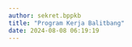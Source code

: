 ```yaml
---
author: sekret.bppkb
title: "Program Kerja Balitbang"
date: 2024-08-08 06:19:19
---
```


<div class="flex flex-wrap justify-start gap-12" id="program-kerja"></div>

<script>
    const items = [
        {
            title: "Program Kerja 2022",
            link: "https://drive.google.com/file/d/1OxqLQZzbw772FUpr3H04phdLpvSSCLTH/view?usp=sharing"
        },
        {
            title: "Program Kerja 2023",
            link: "https://drive.google.com/file/d/1tFTFiSA5ovUKSkVukR-bMSzTKqRu_bfg/view?usp=sharing"
        },
        {
            title: "Program Kerja 2024",
            link: "https://drive.google.com/file/d/17eiHUaN5GdTyKtbg-N7d0eBq_8IaxFXe/view?usp=sharing"
        }
    ];

    const container = document.getElementById('program-kerja');

    items.forEach(item => {
        const div = document.createElement('div');
        div.className = 'w-64 bg-white border border-gray-300 rounded-lg overflow-hidden shadow-lg m-2 flex flex-col';
        div.innerHTML = `
            <div class="flex items-center justify-center w-full h-48 bg-gray-200">
                <i class="fas fa-file-pdf fa-5x text-red-600"></i>
            </div>
            <div class="p-4 bg-green-600 text-white flex-grow">
                <p class="text-lg font-semibold">${item.title}</p>
            </div>
            <a class="block p-4 bg-green-700 text-white text-center hover:bg-green-800 mt-auto no-underline" href="${item.link}" target="_blank" style="text-decoration: none;">
                <span class="text-sm font-semibold text-white">
                    Lihat Selengkapnya
                    <i class="fas fa-arrow-right"></i>
                </span>
            </a>
        `;
        container.appendChild(div);
    });
</script>
